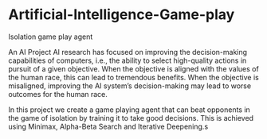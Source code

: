 # Artificial-Intelligence-Game-play
Isolation game play agent

An AI Project AI research has focused on improving the decision-making capabilities of computers, i.e., the ability to select high-quality actions in pursuit of a given objective. When the objective is aligned with the values of the human race, this can lead to tremendous benefits. When the objective is misaligned, improving the AI system’s decision-making may lead to worse outcomes for the human race.

In this project we create a game playing agent that can beat opponents in the game of isolation by training it to take good decisions. This is achieved using Minimax, Alpha-Beta Search and Iterative Deepening.s
